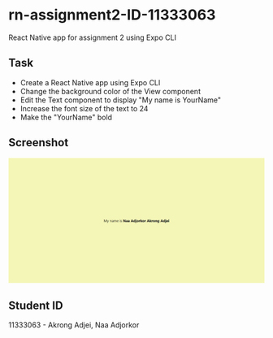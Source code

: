 # rn-assignment2-ID-11333063
React Native app for assignment 2 using Expo CLI

## Task
- Create a React Native app using Expo CLI
- Change the background color of the View component
- Edit the Text component to display "My name is YourName"
- Increase the font size of the text to 24
- Make the "YourName" bold

## Screenshot
![Screenshot](assignment2/assets/rnscreenshot.jpeg)

## Student ID
11333063 - Akrong Adjei, Naa Adjorkor